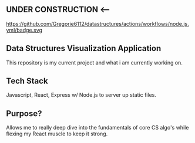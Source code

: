 ##                                UNDER CONSTRUCTION <--
https://github.com/Gregorie6112/datastructures/actions/workflows/node.js.yml/badge.svg

## Data Structures Visualization Application
This repository is my current project and what i am currently working on.

## Tech Stack
Javascript, React, Express w/ Node.js to server up static files.

## Purpose?
Allows me to really deep dive into the fundamentals of core CS algo's while flexing my React muscle to keep it strong.
